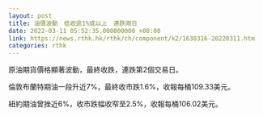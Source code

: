 ```yaml
---
layout: post
title: 油價波動　低收逾1%或以上　連跌兩日
date: 2022-03-11 05:52:35.000000000 +08:00
link: https://news.rthk.hk/rthk/ch/component/k2/1638316-20220311.htm
categories: rthk
---
```


原油期貨價格顯著波動，最終收跌，連跌第2個交易日。

倫敦布蘭特期油一段升近7%，最終收市跌1.6%，收報每桶109.33美元。

紐約期油曾挫近6%，收市跌幅收窄至2.5%，收報每桶106.02美元。
